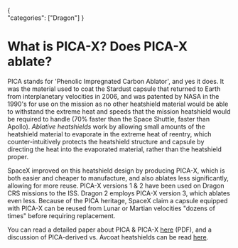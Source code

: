 {    
    "categories": ["Dragon"]
}

# What is PICA-X? Does PICA-X ablate?

PICA stands for 'Phenolic Impregnated Carbon Ablator', and yes it does. It was the material used to coat the Stardust capsule that returned to Earth from interplanetary velocities in 2006, and was patented by NASA in the 1990's for use on the mission as no other heatshield material would be able to withstand the extreme heat and speeds that the mission heatshield would be required to handle (70% faster than the Space Shuttle, faster than Apollo). *Ablative heatshields* work by allowing small amounts of the heatshield material to evaporate in the extreme heat of reentry, which counter-intuitively protects the heatshield structure and capsule by directing the heat into the evaporated material, rather than the heatshield proper.

SpaceX improved on this heatshield design by producing PICA-X, which is both easier and cheaper to manufacture, and also ablates less significantly, allowing for more reuse. PICA-X versions 1 & 2 have been used on Dragon CRS missions to the ISS. Dragon 2 employs PICA-X version 3, which ablates even less. Because of the PICA heritage, SpaceX claim a capsule equipped with PICA-X can be reused from Lunar or Martian velocities "dozens of times" before requiring replacement.

You can read a detailed paper about PICA & PICA-X [here](http://136.142.82.187/eng12/history/spring2013/pdf/3131.pdf) (PDF), and a discussion of PICA-derived vs. Avcoat heatshields can be read [here](http://www.reddit.com/r/spacex/comments/27nbsk/avcoat_vs_picax_heatshields/).
